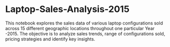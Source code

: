 # Laptop-Sales-Analysis-2015
This notebook explores the sales data of various laptop configurations sold across 15 different geographic locations throughout one particular Year -2015. The objective is to analyze sales trends, range of configurations sold, pricing strategies and identify key insights.
